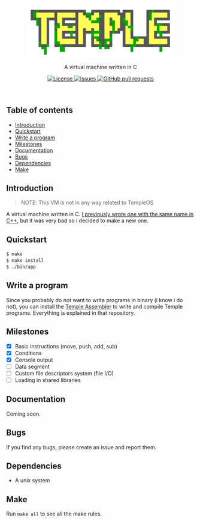 <p align="center">
	<img width="400px" src="res/logo.png"/>
	<p align="center">A virtual machine written in C</p>
</p>
<p align="center">
	<a href="./LICENSE">
		<img alt="License" src="https://img.shields.io/badge/license-GPL-blue?color=7aca00"/>
	</a>
	<a href="https://github.com/Temple-VM/temple/issues">
		<img alt="Issues" src="https://img.shields.io/github/issues/Temple-VM/temple?color=0088ff"/>
	</a>
	<a href="https://github.com/Temple-VM/temple/pulls">
		<img alt="GitHub pull requests" src="https://img.shields.io/github/issues-pr/Temple-VM/temple?color=0088ff"/>
	</a>
	<br><br><br>
</p>

## Table of contents
* [Introduction](#introduction)
* [Quickstart](#quickstart)
* [Write a program](#write-a-program)
* [Milestones](#milestones)
* [Documentation](#documentation)
* [Bugs](#bugs)
* [Dependencies](#dependencies)
* [Make](#make)

## Introduction
> NOTE: This VM is not in any way related to TempleOS

A virtual machine written in C. [I previously wrote one with the same name in C++](https://github.com/lordoftrident/temple_lang),
but it was very bad so i decided to make a new one.

## Quickstart
```sh
$ make
$ make install
$ ./bin/app
```

## Write a program
Since you probably do not want to write programs in binary (i know i do not), you can install the
[Temple Assembler](https://github.com/lordoftrident/tmasm) to write and compile Temple programs.
Everything is explained in that repository.

## Milestones
- [X] Basic instructions (move, push, add, sub)
- [X] Conditions
- [X] Console output
- [ ] Data segment
- [ ] Custom file descriptors system (file I/O)
- [ ] Loading in shared libraries

## Documentation
Coming soon.

## Bugs
If you find any bugs, please create an issue and report them.

## Dependencies
- A unix system

## Make
Run `make all` to see all the make rules.

